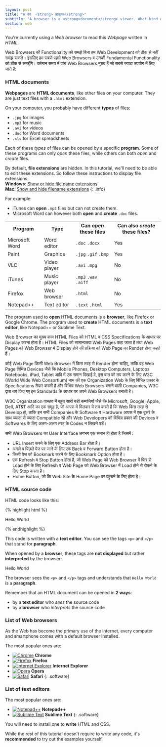 ```yaml
---
layout: post
title: "A वेब  <strong> ब्राउज़र</strong>"
subtitle: "A browser is a <strong>document</strong> viewer. What kind of document? <strong>Webpages</strong>."
section: web
---
```


You're currently using a _Web browser_ to read this _Webpage_ written in _HTML_.


Web Browsers की Functionality को समझे बिना हम Web Development को ठीक से नहीं समझ सकते। इसलिए हम सबसे पहले Web Browsers व उनकी Fundamental Functionality को ठीक से समझेंगे। वर्तमान समय में पांच Web Browsers मुख्‍य हैं जो सबसे ज्यादा उपयोग में लिए जाते हैं:


### HTML documents

**Webpages** are **HTML documents**, like other files on your computer. They are just text files with a `.html` extension.

On your computer, you probably have different **types** of files:

* `.jpg` for images
* `.mp3` for music
* `.avi` for videos
* `.doc` for Word documents
* `.xls` for Excel spreadsheets

Each of these _types_ of files can be opened by a specific **program**. Some of these programs can only _open_ these files, while others can both _open_ and _create_ files.

By default, **file extensions** are hidden. In this tutorial, we'll need to be able to edit these extensions. So follow these instructions to display file extensions:  
**Windows**: [Show or hide file name extensions](http://windows.microsoft.com/en-us/windows/show-hide-file-name-extensions)  
**Mac**: [Show and hide filename extensions](https://support.apple.com/kb/PH10845?locale=en_US)
{: .info}

For example:

* iTunes can **open** `.mp3` files but can not create them.
* Microsoft Word can however both **open** and **create** `.doc` files.

<div class="table">
  <table>
    <tr>
      <th>Program</th>
      <th>Type</th>
      <th>
        Can <em>open</em> these files
      </th>
      <th>
        Can also <em>create</em> these files?
      </th>
    </tr>
    <tr>
      <td>Microsoft Word</td>
      <td>Word editor</td>
      <td>
        <code>.doc</code>
        <code>.docx</code>
      </td>
      <td class="yes"><span>Yes</span></td>
    </tr>
    <tr>
      <td>Paint</td>
      <td>Graphics</td>
      <td>
        <code>.jpg</code>
        <code>.gif</code>
        <code>.bmp</code>
      </td>
      <td class="yes"><span>Yes</span></td>
    </tr>
    <tr>
      <td>VLC</td>
      <td>Video player</td>
      <td>
        <code>.avi</code>
        <code>.mpg</code>
      </td>
      <td class="no">No</td>
    </tr>
    <tr>
      <td>iTunes</td>
      <td>Music player</td>
      <td>
        <code>.mp3</code>
        <code>.wav</code>
        <code>.aiff</code>
      </td>
      <td class="no">No</td>
    </tr>
    <tr>
      <td>Firefox</td>
      <td>Web browser</td>
      <td>
        <code>.html</code>
      </td>
      <td class="no">No</td>
    </tr>
    <tr>
      <td>Notepad++</td>
      <td>Text editor</td>
      <td>
        <code>.text</code>
        <code>.html</code>
      </td>
      <td class="yes"><span>Yes</span></td>
    </tr>
  </table>
</div>

The program used to **open** HTML documents is a **browser**, like Firefox or Google Chrome.
The program used to **create** HTML documents is a **text editor**, like Notepad++ or Sublime Text.


Web Browser का मुख्‍य काम HTML Files को HTML व CSS Specifications के आधार पर Display करना होता है। HTML Files को सामान्यतया Web Pages कहा जाता है तथा Web Pages को Web Browser में Display होने की प्रक्रिया को Web Page का Render होना कहते हैं।

कोई Web Page किसी Web Browser में किस तरह से Render होना चाहिए, ताकि वह Web Page विभिन्न Devices जैसे कि Mobile Phones, Desktop Computers, Laptops Notebooks, iPad, Tablet आदि में एक समान दिखाई दे, इस बात को तय करने के लिए W3C (World Wide Web Consortium) नाम की एक Organization Web के लिए विभिन्न प्रकार के Specifications तैयार करती है और विभिन्न Web Browsers बनाने वाली Companies, W3C द्वारा तय किए गए इन Standards के आधार पर अपने Web Browsers बनाती है।


W3C Organization वास्तव में बहुत सारी बडी कम्पनियों जैसे कि Microsoft, Google, Apple, Dell, AT&T आदि का एक समूह है, जो आपस में मिलकर ये तय करते हैं कि Web किस तरह से Develop हो, ताकि इन सभी Companies के Software व Hardware आपस में एक दूसरे के साथ ज्यादा से ज्यादा Compatible रहें और Web Developers को विभिन्न प्रकार की Devices व Softwares के लिए अलग-अलग तरह के Codes न लिखने पडें।


सभी Web Browsers का User Interface लगभग एक समान ही होता है जिसमें :



* URL Insert करने के लिए एक Address Bar होता है।
* अगले व पिछले पेज पर जाने के लिए एक Back व Forward Button होता है।
* किसी पेज को Bookmark करने के लिए Bookmark Option होता है।
* एक Refresh व Stop Button होता है, जो Web Page को Web Browser में फिर से Load होने के लिए Refresh व Web Page को Web Browser में Load होने से रोकने के लिए Stop करता है।
* Home Button, जो कि Web Site के Home Page पर पहुंचने के लिए होता है।


### HTML source code

HTML code looks like this:

{% highlight html %}
<p>Hello World</p>
{% endhighlight %}

This code is written with a **text editor**. You can see the tags `<p>` and `</p>` that stand for **paragraph**.

When opened by a **browser**, these tags are **not displayed** but rather **interpreted** by the browser:

<div class="result">
  <p>Hello World</p>
</div>

The browser sees the `<p>` and `</p>` tags and understands that `Hello World` is a **paragraph**.

Remember that an HTML document can be opened in **2 ways**:

* by a **text editor** who _sees_ the source code
* by a **browser** who _interprets_ the source code

### List of Web browsers

As the Web has become the primary use of the internet, every computer and smartphone comes with a default browser installed.

The most popular ones are:

* [![Chrome](https://codehubplatform.github.io/EnglishWebContent/images/web-browsers/chrome.png)](http://www.google.com/chrome/) **Chrome**
* [![Firefox](https://codehubplatform.github.io/EnglishWebContent/images/web-browsers/firefox.png)](https://www.mozilla.org/firefox/) **Firefox**
* [![Internet Explorer](https://codehubplatform.github.io/EnglishWebContent/images/web-browsers/internet-explorer.png)](https://www.microsoft.com/download/internet-explorer.aspx) **Internet Explorer**
* [![Opera](https://codehubplatform.github.io/EnglishWebContent/images/web-browsers/opera.png)](http://www.opera.com/) **Opera**
* [![Safari](https://codehubplatform.github.io/EnglishWebContent/images/web-browsers/safari.png)](http://www.apple.com/safari/) **Safari**
{: .software}

### List of text editors

The most popular ones are:

* [![Notepad++](https://codehubplatform.github.io/EnglishWebContent/images/text-editors/notepad-plus-plus.png)](https://notepad-plus-plus.org/) **Notepad++**
* [![Sublime Text](https://codehubplatform.github.io/EnglishWebContent/images/text-editors/sublime-text.png)](http://www.sublimetext.com/) **Sublime Text**
{: .software}

You will need to install one to **write** HTML and CSS.

While the rest of this tutorial doesn't require to write any code, it's **recommended** to try out the examples yourself.
